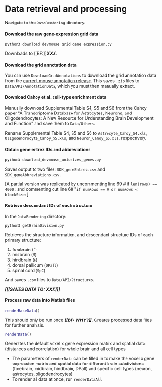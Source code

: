# Data retrieval and processing

Navigate to the `DataRendering` directory.

#### Download the raw gene-expression grid data
```python
python3 download_devmouse_grid_gene_expression.py
```
Downloads to [[BF:]]___XXX___.

#### Download the grid annotation data

You can use `DownloadGridAnnotations` to download the grid annotation data from the [current mouse annotation release](http://download.alleninstitute.org/informatics-archive/current-release/mouse_annotation/).
This saves `.zip` files to `Data/API/AnnotationData`, which you must then manually extract.

#### Download Cahoy et al. cell-type enrichment data

Manually download Supplemental Table S4, S5 and S6 from the Cahoy paper "A Transcriptome Database for Astrocytes, Neurons, and Oligodendrocytes: A New Resource for Understanding Brain Development and Function" and save them to `Data/Others`.

Rename Supplemental Table S4, S5 and S6 to `Astrocyte_Cahoy_S4.xls`, `Oligodendrocyte_Cahoy_S5.xls`, and `Neuron_Cahoy_S6.xls`, respectively.


#### Obtain gene entrez IDs and abbreviations
```python
python3 download_devmouse_unionizes_genes.py
```
Saves output to two files: `SDK_geneEntrez.csv` and `SDK_geneAbbreviations.csv`.

[A partial version was replicated by uncommenting line 69 # if `len(rows) == 4000:` and commenting out line 68 "`if numRows == 0 or numRows < blockSize:`]

#### Retrieve descendant IDs of each structure
In the `DataRendering` directory:
```python
python3 getBrainDivision.py
```
Retrieves the structure information, and descendant structure IDs of each primary structure:
1. forebrain (`F`)
2. midbrain (`M`)
3. hindbrain (`H`)
4. dorsal pallidum (`DPall`)
5. spinal cord (`SpC`)

And saves `.csv` files to `Data/API/Structures`.

___[[[SAVES DATA TO: XXX]]]___

#### Process raw data into Matlab files
```matlab
renderBaseData()
```
This should only be run once ___[[BF: WHY?]]___.
Creates processed data files for further analysis.

```matlab
renderData()
```
Generates the default voxel x gene expression matrix and spatial data (distances and correlation) for whole brain and all cell types.

* The parameters of `renderData` can be filled in to make the voxel x gene expression matrix and spatial data for different brain subdivisions (forebrain, midbrain, hindbrain, DPall) and specific cell types (neuron, astrocytes, oligodendrocytes)
* To render all data at once, run `renderDataAll`
